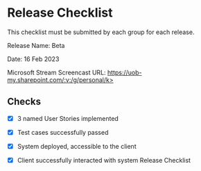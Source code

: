 # Release Checklist

This checklist must be submitted by each group for each release.

Release Name: Beta

Date: 16 Feb 2023

Microsoft Stream Screencast URL: https://uob-my.sharepoint.com/:v:/g/personal/k>

## Checks
- [X] 3 named User Stories implemented
- [X] Test cases successfully passed
- [X] System deployed, accessible to the client
- [X] Client successfully interacted with system Release Checklist

